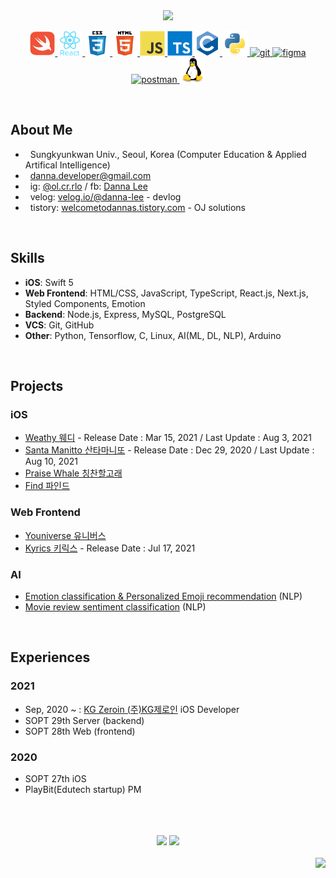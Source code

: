 <div align="center"> 
  <img src="https://capsule-render.vercel.app/api?type=slice&color=auto&height=200&text=DANNA&fontAlign=70&rotate=13&fontAlignY=25&desc=iOS,%20Frontend,%20Backend,%20ML,%20NLP,%20Arduino&descAlign=70.&descAlignY=44">
</div>
<p align="center"> 
  <a href="https://developer.apple.com/swift/" target="_blank"> <img src="https://raw.githubusercontent.com/devicons/devicon/master/icons/swift/swift-original.svg" alt="swift" width="40" height="40"/> </a> 
  <a href="https://reactjs.org/" target="_blank"> <img src="https://raw.githubusercontent.com/devicons/devicon/master/icons/react/react-original-wordmark.svg" alt="react" width="40" height="40"/> </a> 
  <a href="https://www.w3schools.com/css/" target="_blank"> <img src="https://raw.githubusercontent.com/devicons/devicon/master/icons/css3/css3-original-wordmark.svg" alt="css3" width="40" height="40"/> </a> 
  <a href="https://www.w3.org/html/" target="_blank"> <img src="https://raw.githubusercontent.com/devicons/devicon/master/icons/html5/html5-original-wordmark.svg" alt="html5" width="40" height="40"/> </a> 
  <a href="https://developer.mozilla.org/en-US/docs/Web/JavaScript" target="_blank"> <img src="https://raw.githubusercontent.com/devicons/devicon/master/icons/javascript/javascript-original.svg" alt="javascript" width="40" height="40"/> </a> 
  <a href="https://www.typescriptlang.org/" target="_blank"> <img src="https://raw.githubusercontent.com/devicons/devicon/master/icons/typescript/typescript-original.svg" alt="typescript" width="40" height="40"/> </a> 
  <a href="https://www.cprogramming.com/" target="_blank"> <img src="https://raw.githubusercontent.com/devicons/devicon/master/icons/c/c-original.svg" alt="c" width="40" height="40"/> </a> 
  <a href="https://www.python.org" target="_blank"> <img src="https://raw.githubusercontent.com/devicons/devicon/master/icons/python/python-original.svg" alt="python" width="40" height="40"/> </a> 
  <a href="https://git-scm.com/" target="_blank"> <img src="https://www.vectorlogo.zone/logos/git-scm/git-scm-icon.svg" alt="git" width="40" height="40"/> </a> 
  <a href="https://www.figma.com/" target="_blank"> <img src="https://www.vectorlogo.zone/logos/figma/figma-icon.svg" alt="figma" width="40" height="40"/> </a> 
  <a href="https://postman.com" target="_blank"> <img src="https://www.vectorlogo.zone/logos/getpostman/getpostman-icon.svg" alt="postman" width="40" height="40"/> </a> 
  <a href="https://www.linux.org/" target="_blank"> <img src="https://raw.githubusercontent.com/devicons/devicon/master/icons/linux/linux-original.svg" alt="linux" width="40" height="40"/> </a> 
</p>

<br/>

## About Me
- &nbsp; Sungkyunkwan Univ., Seoul, Korea (Computer Education & Applied Artifical Intelligence)  
- &nbsp; danna.developer@gmail.com  
- &nbsp; ig: <a href="https://www.instagram.com/ol.cr.rlo/">@ol.cr.rlo</a> / fb: <a href="https://www.facebook.com/danna.lee.92/">Danna Lee</a>  
- &nbsp; velog: <a href="https://velog.io/@danna-lee">velog.io/@danna-lee</a> - devlog  
- &nbsp; tistory: <a href="https://welcometodannas.tistory.com/">welcometodannas.tistory.com</a> - OJ solutions  


<br />

## Skills
- **iOS**: Swift 5
- **Web Frontend**: HTML/CSS, JavaScript, TypeScript, React.js, Next.js, Styled Components, Emotion
- **Backend**: Node.js, Express, MySQL, PostgreSQL
- **VCS**: Git, GitHub
- **Other**: Python, Tensorflow, C, Linux, AI(ML, DL, NLP), Arduino


<br />

## Projects

### iOS
- <a href="https://apps.apple.com/kr/app/weathy-%EC%9B%A8%EB%94%94/id1549517979">Weathy 웨디</a> - Release Date : Mar 15, 2021 / Last Update : Aug 3, 2021
- <a href="https://apps.apple.com/kr/app/%EC%82%B0%ED%83%80-%EB%A7%88%EB%8B%88%EB%98%90-santa-manitto/id1546583360">Santa Manitto 산타마니또</a> - Release Date : Dec 29, 2020 / Last Update : Aug 10, 2021
- <a href="https://github.com/Praise-Whale/Whale-iOS">Praise Whale 칭찬할고래</a>
- <a href="https://github.com/Find-U-I/Find-iOS">Find 파인드</a>

### Web Frontend
- <a href="https://github.com/TeamYouniverse/Youniverse-Web">Youniverse 유니버스</a>
- <a href="https://kyrics.vercel.app/">Kyrics 키릭스</a> - Release Date : Jul 17, 2021

### AI
- <a href="https://github.com/Daeun-Danna-Lee/text-replacement-recommendation">Emotion classification & Personalized Emoji recommendation</a> (NLP)
- <a href="https://github.com/Daeun-Danna-Lee/NLP-Sentiment-Classification">Movie review sentiment classification</a> (NLP)

<!--
<a href= "https://apps.apple.com/us/app/id1549517979"><img src="https://user-images.githubusercontent.com/42545818/113259432-1407a980-9308-11eb-93c1-e35a3f5d25fd.png" width = "100"/></a>
-->
<br />

## Experiences  
### 2021
- Sep, 2020 ~ : <a href="http://kgfamily.co.kr/">KG Zeroin (주)KG제로인</a> iOS Developer
- SOPT 29th Server (backend)
- SOPT 28th Web (frontend)

### 2020
- SOPT 27th iOS
- PlayBit(Edutech startup) PM

<br />
<br />
<br />


<div align="center">
  <img src="https://github-readme-stats.vercel.app/api?username=Daeun-Danna-Lee&show_icons=true" height="170"> <a href="https://solved.ac/hub0720/"><img src="http://mazassumnida.wtf/api/v2/generate_badge?boj=hub0720" height="170"></a>
</div>

<br />

<div align="right">
  <img src="https://hits.seeyoufarm.com/api/count/incr/badge.svg?url=https%3A%2F%2Fgithub.com%2FDaeun-Danna-Lee%2F&count_bg=%23E8CAFF&title_bg=%23FFD000&icon=&icon_color=%23CFCFCF&title=hits&edge_flat=false">
</div>
<!--
**Daeun-Danna-Lee/Daeun-Danna-Lee** is a ✨ _special_ ✨ repository because its `README.md` (this file) appears on your GitHub profile.

Here are some ideas to get you started:

- 🔭 I’m currently working on ...
- 🌱 I’m currently learning ...
- 👯 I’m looking to collaborate on ...
- 🤔 I’m looking for help with ...
- 💬 Ask me about ...
- 📫 How to reach me: ...
- 😄 Pronouns: ...
- ⚡ Fun fact: ...
-->
